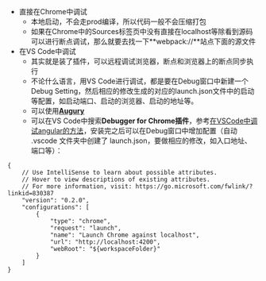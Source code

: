 * 直接在Chrome中调试
    * 本地启动，不会走prod编译，所以代码一般不会压缩打包
    * 如果在Chrome中的Sources标签页中没有直接在localhost等除看到源码可以进行断点调试，那么就要去找一下**webpack://**站点下面的源文件
* 在VS Code中调试
    * 其实就是装了插件，可以远程调试浏览器，断点和浏览器上的断点同步执行
    * 不论什么语言，用VS Code进行调试，都是要在Debug窗口中新建一个Debug Setting，然后相应的修改生成的对应的launch.json文件中的启动等配置，如启动端口、启动的浏览器、启动的地址等。
    * 可以使用[**Augury**](https://augury.rangle.io/)
    * 可以在VS Code中搜索**Debugger for Chrome插件**，参考[在VSCode中调试angular的方法](https://blog.csdn.net/luanxiyuan/article/details/81171618)，安装完之后可以在Debug窗口中增加配置（自动 .vscode 文件夹中创建了 launch.json，要做相应的修改，如入口地址、端口等）：

```
{
    // Use IntelliSense to learn about possible attributes.
    // Hover to view descriptions of existing attributes.
    // For more information, visit: https://go.microsoft.com/fwlink/?linkid=830387
    "version": "0.2.0",
    "configurations": [
        {
            "type": "chrome",
            "request": "launch",
            "name": "Launch Chrome against localhost",
            "url": "http://localhost:4200",
            "webRoot": "${workspaceFolder}"
        }
    ]
}
```